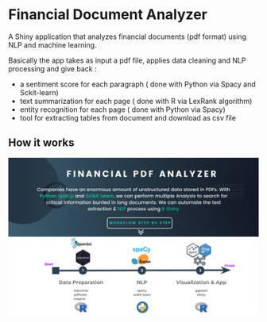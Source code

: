# Financial Document Analyzer
A Shiny application that analyzes financial documents (pdf format) using NLP and machine learning.

Basically the app takes as input a pdf file, applies data cleaning and NLP processing and give back :
- a sentiment score for each paragraph ( done with Python via Spacy and Sckit-learn)
- text summarization for each page ( done with R via LexRank algorithm)
- entity recognition for each page ( done with Python via Spacy)
- tool for extracting tables from document and download as csv file
## How it works
![Alt text](www/My_homepage.png?raw=true "How it Works")
